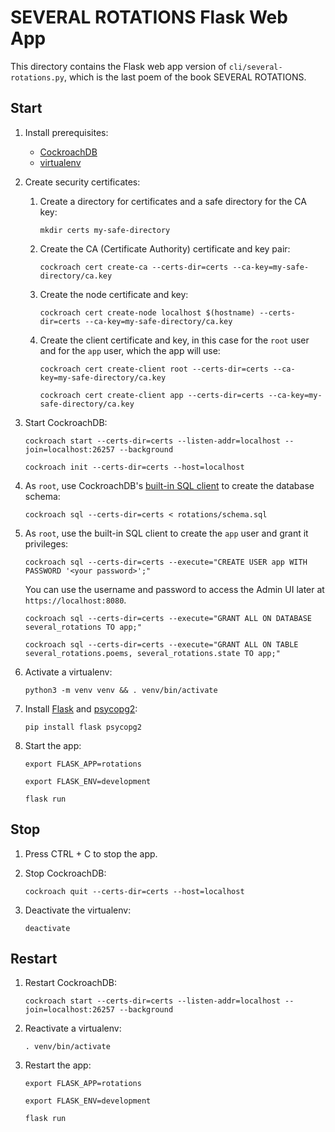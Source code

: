 # SEVERAL ROTATIONS Flask Web App

This directory contains the Flask web app version of `cli/several-rotations.py`,
which is the last poem of the book SEVERAL ROTATIONS.

## Start

1. Install prerequisites:

    - [CockroachDB](https://www.cockroachlabs.com/docs/stable/install-cockroachdb.html)
    - [virtualenv](https://virtualenv.pypa.io/en/latest/installation/)

2. Create security certificates:

    1. Create a directory for certificates and a safe directory for the CA key:

        ```
        mkdir certs my-safe-directory
        ```

    2. Create the CA (Certificate Authority) certificate and key pair:

        ```
        cockroach cert create-ca --certs-dir=certs --ca-key=my-safe-directory/ca.key
        ```

    3. Create the node certificate and key:

        ```
        cockroach cert create-node localhost $(hostname) --certs-dir=certs --ca-key=my-safe-directory/ca.key
        ```

    4. Create the client certificate and key, in this case for the `root` user and for the `app` user, which the app will use:

        ```
        cockroach cert create-client root --certs-dir=certs --ca-key=my-safe-directory/ca.key
        ```

        ```
        cockroach cert create-client app --certs-dir=certs --ca-key=my-safe-directory/ca.key
        ```    

3. Start CockroachDB:

    ```
    cockroach start --certs-dir=certs --listen-addr=localhost --join=localhost:26257 --background
    ```

    ```
    cockroach init --certs-dir=certs --host=localhost
    ```

4. As `root`, use CockroachDB's [built-in SQL client](https://www.cockroachlabs.com/docs/stable/use-the-built-in-sql-client.html) to create the database schema:

    ```
    cockroach sql --certs-dir=certs < rotations/schema.sql
    ```

5. As `root`, use the built-in SQL client to create the `app` user and grant it privileges:

    ```
    cockroach sql --certs-dir=certs --execute="CREATE USER app WITH PASSWORD '<your password>';"
    ```

    You can use the username and password to access the Admin UI later at `https://localhost:8080`.

    ```
    cockroach sql --certs-dir=certs --execute="GRANT ALL ON DATABASE several_rotations TO app;"
    ```

    ```
    cockroach sql --certs-dir=certs --execute="GRANT ALL ON TABLE several_rotations.poems, several_rotations.state TO app;"
    ```

6. Activate a virtualenv:

    ```
    python3 -m venv venv && . venv/bin/activate
    ```

7. Install [Flask](http://flask.pocoo.org/docs/1.0/installation) and [psycopg2](http://initd.org/psycopg/docs/install.html):

    ```
    pip install flask psycopg2
    ```

8. Start the app:

    ```
    export FLASK_APP=rotations
    ```

    ```
    export FLASK_ENV=development
    ```

    ```
    flask run
    ```

## Stop

1. Press CTRL + C to stop the app.

2. Stop CockroachDB:

    ```
    cockroach quit --certs-dir=certs --host=localhost
    ```

3. Deactivate the virtualenv:

    ```
    deactivate
    ```

## Restart

1. Restart CockroachDB:

    ```
    cockroach start --certs-dir=certs --listen-addr=localhost --join=localhost:26257 --background
    ```

2. Reactivate a virtualenv:

    ```
    . venv/bin/activate
    ```

3. Restart the app:

    ```
    export FLASK_APP=rotations
    ```

    ```
    export FLASK_ENV=development
    ```

    ```
    flask run
    ```
